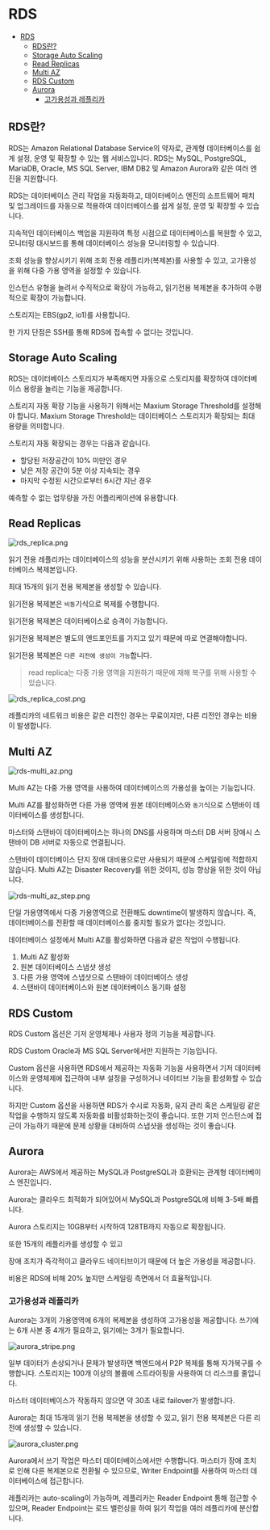 # RDS

- [RDS](#rds)
  - [RDS란?](#rds란)
  - [Storage Auto Scaling](#storage-auto-scaling)
  - [Read Replicas](#read-replicas)
  - [Multi AZ](#multi-az)
  - [RDS Custom](#rds-custom)
  - [Aurora](#aurora)
    - [고가용성과 레플리카](#고가용성과-레플리카)

## RDS란?

RDS는 Amazon Relational Database Service의 약자로, 관계형 데이터베이스를 쉽게 설정, 운영 및 확장할 수 있는 웹 서비스입니다. RDS는 MySQL, PostgreSQL, MariaDB, Oracle, MS SQL Server, IBM DB2 및 Amazon Aurora와 같은 여러 엔진을 지원합니다.

RDS는 데이터베이스 관리 작업을 자동화하고, 데이터베이스 엔진의 소프트웨어 패치 및 업그레이드를 자동으로 적용하여 데이터베이스를 쉽게 설정, 운영 및 확장할 수 있습니다.

지속적인 데이터베이스 백업을 지원하여 특정 시점으로 데이터베이스를 복원할 수 있고, 모니터링 대시보드를 통해 데이터베이스 성능을 모니터링할 수 있습니다.

조회 성능을 향상시키기 위해 조회 전용 레플리카(복제본)를 사용할 수 있고, 고가용성을 위해 다중 가용 영역을 설정할 수 있습니다.

인스턴스 유형을 늘려서 수직적으로 확장이 가능하고, 읽기전용 복제본을 추가하여 수평적으로 확장이 가능합니다.

스토리지는 EBS(gp2, io1)를 사용합니다.

한 가지 단점은 SSH를 통해 RDS에 접속할 수 없다는 것입니다.

## Storage Auto Scaling

RDS는 데이터베이스 스토리지가 부족해지면 자동으로 스토리지를 확장하여 데이터베이스 용량을 늘리는 기능을 제공합니다.

스토리지 자동 확장 기능을 사용하기 위해서는 Maxium Storage Threshold를 설정해야 합니다. Maxium Storage Threshold는 데이터베이스 스토리지가 확장되는 최대 용량을 의미합니다.

스토리지 자동 확장되는 경우는 다음과 같습니다.
- 할당된 저장공간이 10% 미만인 경우
- 낮은 저장 공간이 5분 이상 지속되는 경우
- 마지막 수정된 시간으로부터 6시간 지난 경우

예측할 수 없는 업무량을 가진 어플리케이션에 유용합니다.

## Read Replicas

![rds_replica.png](images/rds_replica.png)

읽기 전용 레플리카는 데이터베이스의 성능을 분산시키기 위해 사용하는 조회 전용 데이터베이스 복제본입니다.

최대 15개의 읽기 전용 복제본을 생성할 수 있습니다.

읽기전용 복제본은 `비동`기식으로 복제를 수행합니다.

읽기전용 복제본은 데이터베이스로 승격이 가능합니다.

읽기전용 복제본은 별도의 엔드포인트를 가지고 있기 때문에 따로 연결해야합니다.

읽기전용 복제본은 `다른 리전에 생성이 가능`합니다.

> read replica는 다중 가용 영역을 지원하기 때문에 재해 복구를 위해 사용할 수 있습니다.

![rds_replica_cost.png](images/rds_replica_cost.png)

레플리카의 네트워크 비용은 같은 리전인 경우는 무료이지만, 다른 리전인 경우는 비용이 발생합니다.


## Multi AZ

![rds-multi_az.png](images/rds-multi_az.png)

Multi AZ는 다중 가용 영역을 사용하여 데이터베이스의 가용성을 높이는 기능입니다.

Multi AZ를 활성화하면 다른 가용 영역에 원본 데이터베이스와 `동기`식으로 스탠바이 데이터베이스를 생성합니다.

마스터와 스탠바이 데이터베이스는 하나의 DNS를 사용하며 마스터 DB 서버 장애시 스탠바이 DB 서버로 자동으로 연결됩니다.

스탠바이 데이터베이스 단지 장애 대비용으로만 사용되기 때문에 스케일링에 적합하지 않습니다. Multi AZ는 Disaster Recovery를 위한 것이지, 성능 향상을 위한 것이 아닙니다.

![rds-multi_az_step.png](images/rds-multi_az_step.png)

단일 가용영역에서 다중 가용영역으로 전환해도 downtime이 발생하지 않습니다. 즉, 데이터베이스를 전환할 때 데이터베이스를 중지할 필요가 없다는 것입니다.

데이터베이스 설정에서 Multi AZ를 활성화하면 다음과 같은 작업이 수행됩니다.

1. Multi AZ 활성화
2. 원본 데이터베이스 스냅샷 생성
3. 다른 가용 영역에 스냅샷으로 스탠바이 데이터베이스 생성
4. 스탠바이 데이터베이스와 원본 데이터베이스 동기화 설정

## RDS Custom


RDS Custom 옵션은 기저 운영체제나 사용자 정의 기능을 제공합니다.

RDS Custom Oracle과 MS SQL Server에서만 지원하는 기능입니다.

Custom 옵션을 사용하면 RDS에서 제공하는 자동화 기능을 사용하면서 기저 데이터베이스와 운영체제에 접근하여 내부 설정을 구성하거나 네이티브 기능을 홠성화할 수 있습니다.

하지만 Custom 옵션을 사용하면 RDS가 수시로 자동화, 유지 관리 혹은 스케일링 같은 작업을 수행하지 않도록 자동화를 비활성화하는것이 좋습니다. 
또한 기저 인스턴스에 접근이 가능하기 때문에 문제 상황을 대비하여 스냅샷을 생성하는 것이 좋습니다.
 
## Aurora

Aurora는 AWS에서 제공하는 MySQL과 PostgreSQL과 호환되는 관계형 데이터베이스 엔진입니다.

Aurora는 클라우드 최적화가 되어있어서 MySQL과 PostgreSQL에 비해 3-5배 빠릅니다.

Aurora 스토리지는 10GB부터 시작하여 128TB까지 자동으로 확장됩니다.

또한 15개의 레플리카를 생성할 수 있고

장애 조치가 즉각적이고 클라우드 네이티브이기 때문에 더 높은 가용성을 제공합니다.

비용은 RDS에 비해 20% 높지만 스케일링 측면에서 더 효율적입니다.

### 고가용성과 레플리카

Aurora는 3개의 가용영역에 6개의 복제본을 생성하여 고가용성을 제공합니다.
쓰기에는 6개 사본 중 4개가 필요하고, 읽기에는 3개가 필요합니다.

![aurora_stripe.png](images/aurora_stripe.png)

일부 데이터가 손상되거나 문제가 발생하면 백엔드에서 P2P 복제를 통해 자가복구를 수행합니다. 스토리지는 100개 이상의 볼륨에 스트라이핑을 사용하여 더 리스크를 줄입니다.

마스터 데이터베이스가 작동하지 않으면 약 30초 내로 failover가 발생합니다.

Aurora는 최대 15개의 읽기 전용 복제본을 생성할 수 있고, 읽기 전용 복제본은 다른 리전에 생성할 수 있습니다.

![aurora_cluster.png](images/aurora_cluster.png)

Aurora에서 쓰기 작업은 마스터 데이터베이스에서만 수행합니다. 마스터가 장애 조치로 인해 다른 복제본으로 전환될 수 있으므로, Writer Endpoint를 사용하여 마스터 데이터베이스에 접근합니다.

레플리카는 auto-scaling이 가능하며, 레플리카는 Reader Endpoint 통해 접근할 수 있으며, Reader Endpoint는 로드 밸런싱을 하여 읽기 작업을 여러 레플리카에 분산합니다.
